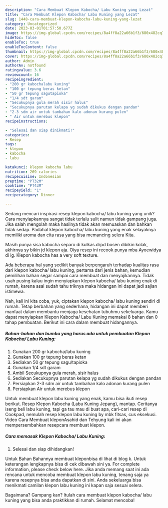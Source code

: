 ```yaml
---
description: "Cara Membuat Klepon Kabocha/ Labu Kuning yang Lezat"
title: "Cara Membuat Klepon Kabocha/ Labu Kuning yang Lezat"
slug: 1448-cara-membuat-klepon-kabocha-labu-kuning-yang-lezat
category: Uncategorized
date: 2023-03-01T01:57:50.677Z
image: https://img-global.cpcdn.com/recipes/8a4ff8a22a66b1f3/680x482cq70/klepon-kabocha-labu-kuning-foto-resep-utama.jpg
hideToc: false
enableToc: true
enableTocContent: false
thumbnail: https://img-global.cpcdn.com/recipes/8a4ff8a22a66b1f3/680x482cq70/klepon-kabocha-labu-kuning-foto-resep-utama.jpg
cover: https://img-global.cpcdn.com/recipes/8a4ff8a22a66b1f3/680x482cq70/klepon-kabocha-labu-kuning-foto-resep-utama.jpg
author: Admin
authorAv: notfound
ratingvalue: 3.6
reviewcount: 16
recipeingredient:
- "200 gr kabochalabu kuning"
- "100 gr tepung beras ketan"
- "50 gr tepung sagutapioka"
- "1/4 sdt garam"
- "Secukupnya gula merah sisir halus"
- "Secukupnya parutan kelapa yg sudah dikukus dengan pandan"
- "2-3 sdm air untuk tambahan kalo adonan kurang pulen"
- " Air untuk merebus klepon"
recipeinstructions:

- "Selesai dan siap dinikmati!"
categories:
- Resep
tags:
- klepon
- kabocha
- labu

katakunci: klepon kabocha labu 
nutrition: 269 calories
recipecuisine: Indonesian
preptime: "PT32M"
cooktime: "PT43M"
recipeyield: "1"
recipecategory: Dinner

---
```





Sedang mencari inspirasi resep klepon kabocha/ labu kuning yang unik? Cara menyiapkannya sangat tidak terlalu sulit namun tidak gampang juga. Jika salah mengolah maka hasilnya tidak akan memuaskan dan bahkan tidak sedap. Padahal klepon kabocha/ labu kuning yang enak selayaknya memiliki aroma dan cita rasa yang bisa memancing selera Kita.





Masih punya sisa kabocha separo di kulkas.drpd bosen dibikin kolak, akhirnya sy bikin jd klepon aja. Oiya resep ini recook punya mba Ayoewidya di ig. Klepon kabocha has a very soft texture.

Ada beberapa hal yang sedikit banyak berpengaruh terhadap kualitas rasa dari klepon kabocha/ labu kuning, pertama dari jenis bahan, kemudian pemilihan bahan segar sampai cara membuat dan menyajikannya. Tidak usah pusing kalau ingin menyiapkan klepon kabocha/ labu kuning enak di rumah, karena asal sudah tahu triknya maka hidangan ini dapat jadi sajian istimewa.






Nah, kali ini kita coba, yuk, ciptakan klepon kabocha/ labu kuning sendiri di rumah. Tetap berbahan yang sederhana, hidangan ini dapat memberi manfaat dalam membantu menjaga kesehatan tubuhmu sekeluarga. Kamu dapat menyiapkan Klepon Kabocha/ Labu Kuning memakai 8 bahan dan 0 tahap pembuatan. Berikut ini cara dalam membuat hidangannya.

<!--inarticleads1-->

##### Bahan-bahan dan bumbu yang harus ada untuk pembuatan Klepon Kabocha/ Labu Kuning:

1. Gunakan 200 gr kabocha/labu kuning
1. Gunakan 100 gr tepung beras ketan
1. Sediakan 50 gr tepung sagu/tapioka
1. Gunakan 1/4 sdt garam
1. Ambil Secukupnya gula merah, sisir halus
1. Sediakan Secukupnya parutan kelapa yg sudah dikukus dengan pandan
1. Persiapkan 2-3 sdm air untuk tambahan kalo adonan kurang pulen
1. Persiapkan  Air untuk merebus klepon


Untuk membuat klepon labu kuning yang enak, kamu bisa ikuti resep berikut. Resep Klepon Kabocha (Labu Kuning Jepang), mantap. Ceritanya iseng beli labu kuning, tapi ga tau mau di buat apa, cari-cari resep di Cookpad, nemulah resep klepon labu kuning by mbk fitsas, cus eksekusi. Video Cara Membuat kleponAsahid dan Tehyung kali ini akan mempersembahkan resepcara membuat klepon. 

<!--inarticleads2-->

##### Cara memasak Klepon Kabocha/ Labu Kuning:


1. Selesai dan siap dihidangkan!

Untuk Bahan Bahannya membuat kleponbisa di lihat di blog k. Untuk keterangan lengkapnya bisa di cek dibawah sini ya. For complete information, please check below here. Jika anda memang saat ini ada rencana untuk mencoba membuat klepon labu kuning, tenang saja ya karena resepnya bisa anda dapatkan di sini. Anda sekeluarga bisa menikmati camilan klepon labu kuning ini kapan saja sesuai selera. 

Bagaimana? Gampang kan? Itulah cara membuat klepon kabocha/ labu kuning yang bisa anda praktikkan di rumah. Selamat mencoba!
